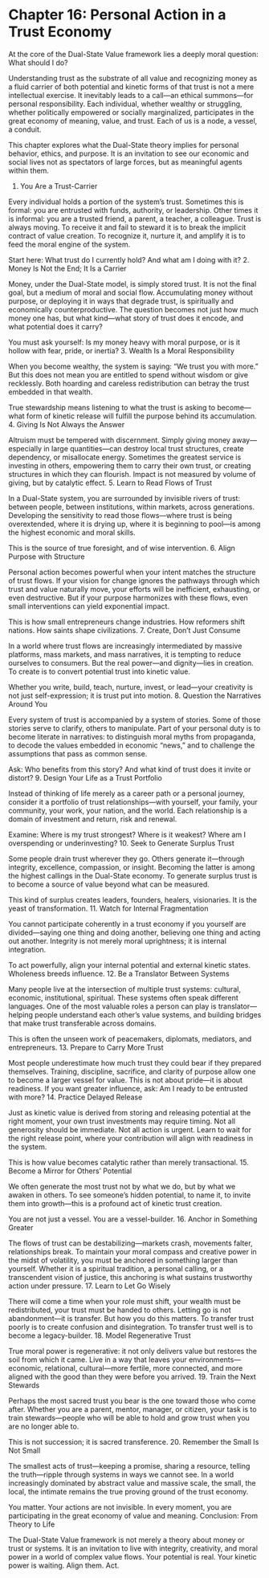 # Chapter 16: Personal Action in a Trust Economy

At the core of the Dual-State Value framework lies a deeply moral question: What should I do?

Understanding trust as the substrate of all value and recognizing money as a fluid carrier of both potential and kinetic forms of that trust is not a mere intellectual exercise. It inevitably leads to a call—an ethical summons—for personal responsibility. Each individual, whether wealthy or struggling, whether politically empowered or socially marginalized, participates in the great economy of meaning, value, and trust. Each of us is a node, a vessel, a conduit.

This chapter explores what the Dual-State theory implies for personal behavior, ethics, and purpose. It is an invitation to see our economic and social lives not as spectators of large forces, but as meaningful agents within them.
1. You Are a Trust-Carrier

Every individual holds a portion of the system’s trust. Sometimes this is formal: you are entrusted with funds, authority, or leadership. Other times it is informal: you are a trusted friend, a parent, a teacher, a colleague. Trust is always moving. To receive it and fail to steward it is to break the implicit contract of value creation. To recognize it, nurture it, and amplify it is to feed the moral engine of the system.

Start here: What trust do I currently hold? And what am I doing with it?
2. Money Is Not the End; It Is a Carrier

Money, under the Dual-State model, is simply stored trust. It is not the final goal, but a medium of moral and social flow. Accumulating money without purpose, or deploying it in ways that degrade trust, is spiritually and economically counterproductive. The question becomes not just how much money one has, but what kind—what story of trust does it encode, and what potential does it carry?

You must ask yourself: Is my money heavy with moral purpose, or is it hollow with fear, pride, or inertia?
3. Wealth Is a Moral Responsibility

When you become wealthy, the system is saying: “We trust you with more.” But this does not mean you are entitled to spend without wisdom or give recklessly. Both hoarding and careless redistribution can betray the trust embedded in that wealth.

True stewardship means listening to what the trust is asking to become—what form of kinetic release will fulfill the purpose behind its accumulation.
4. Giving Is Not Always the Answer

Altruism must be tempered with discernment. Simply giving money away—especially in large quantities—can destroy local trust structures, create dependency, or misallocate energy. Sometimes the greatest service is investing in others, empowering them to carry their own trust, or creating structures in which they can flourish. Impact is not measured by volume of giving, but by catalytic effect.
5. Learn to Read Flows of Trust

In a Dual-State system, you are surrounded by invisible rivers of trust: between people, between institutions, within markets, across generations. Developing the sensitivity to read those flows—where trust is being overextended, where it is drying up, where it is beginning to pool—is among the highest economic and moral skills.

This is the source of true foresight, and of wise intervention.
6. Align Purpose with Structure

Personal action becomes powerful when your intent matches the structure of trust flows. If your vision for change ignores the pathways through which trust and value naturally move, your efforts will be inefficient, exhausting, or even destructive. But if your purpose harmonizes with these flows, even small interventions can yield exponential impact.

This is how small entrepreneurs change industries. How reformers shift nations. How saints shape civilizations.
7. Create, Don’t Just Consume

In a world where trust flows are increasingly intermediated by massive platforms, mass markets, and mass narratives, it is tempting to reduce ourselves to consumers. But the real power—and dignity—lies in creation. To create is to convert potential trust into kinetic value.

Whether you write, build, teach, nurture, invest, or lead—your creativity is not just self-expression; it is trust put into motion.
8. Question the Narratives Around You

Every system of trust is accompanied by a system of stories. Some of those stories serve to clarify, others to manipulate. Part of your personal duty is to become literate in narratives: to distinguish moral myths from propaganda, to decode the values embedded in economic “news,” and to challenge the assumptions that pass as common sense.

Ask: Who benefits from this story? And what kind of trust does it invite or distort?
9. Design Your Life as a Trust Portfolio

Instead of thinking of life merely as a career path or a personal journey, consider it a portfolio of trust relationships—with yourself, your family, your community, your work, your nation, and the world. Each relationship is a domain of investment and return, risk and renewal.

Examine: Where is my trust strongest? Where is it weakest? Where am I overspending or underinvesting?
10. Seek to Generate Surplus Trust

Some people drain trust wherever they go. Others generate it—through integrity, excellence, compassion, or insight. Becoming the latter is among the highest callings in the Dual-State economy. To generate surplus trust is to become a source of value beyond what can be measured.

This kind of surplus creates leaders, founders, healers, visionaries. It is the yeast of transformation.
11. Watch for Internal Fragmentation

You cannot participate coherently in a trust economy if you yourself are divided—saying one thing and doing another, believing one thing and acting out another. Integrity is not merely moral uprightness; it is internal integration.

To act powerfully, align your internal potential and external kinetic states. Wholeness breeds influence.
12. Be a Translator Between Systems

Many people live at the intersection of multiple trust systems: cultural, economic, institutional, spiritual. These systems often speak different languages. One of the most valuable roles a person can play is translator—helping people understand each other’s value systems, and building bridges that make trust transferable across domains.

This is often the unseen work of peacemakers, diplomats, mediators, and entrepreneurs.
13. Prepare to Carry More Trust

Most people underestimate how much trust they could bear if they prepared themselves. Training, discipline, sacrifice, and clarity of purpose allow one to become a larger vessel for value. This is not about pride—it is about readiness. If you want greater influence, ask: Am I ready to be entrusted with more?
14. Practice Delayed Release

Just as kinetic value is derived from storing and releasing potential at the right moment, your own trust investments may require timing. Not all generosity should be immediate. Not all action is urgent. Learn to wait for the right release point, where your contribution will align with readiness in the system.

This is how value becomes catalytic rather than merely transactional.
15. Become a Mirror for Others’ Potential

We often generate the most trust not by what we do, but by what we awaken in others. To see someone’s hidden potential, to name it, to invite them into growth—this is a profound act of kinetic trust creation.

You are not just a vessel. You are a vessel-builder.
16. Anchor in Something Greater

The flows of trust can be destabilizing—markets crash, movements falter, relationships break. To maintain your moral compass and creative power in the midst of volatility, you must be anchored in something larger than yourself. Whether it is a spiritual tradition, a personal calling, or a transcendent vision of justice, this anchoring is what sustains trustworthy action under pressure.
17. Learn to Let Go Wisely

There will come a time when your role must shift, your wealth must be redistributed, your trust must be handed to others. Letting go is not abandonment—it is transfer. But how you do this matters. To transfer trust poorly is to create confusion and disintegration. To transfer trust well is to become a legacy-builder.
18. Model Regenerative Trust

True moral power is regenerative: it not only delivers value but restores the soil from which it came. Live in a way that leaves your environments—economic, relational, cultural—more fertile, more connected, and more aligned with the good than they were before you arrived.
19. Train the Next Stewards

Perhaps the most sacred trust you bear is the one toward those who come after. Whether you are a parent, mentor, manager, or citizen, your task is to train stewards—people who will be able to hold and grow trust when you are no longer able to.

This is not succession; it is sacred transference.
20. Remember the Small Is Not Small

The smallest acts of trust—keeping a promise, sharing a resource, telling the truth—ripple through systems in ways we cannot see. In a world increasingly dominated by abstract value and massive scale, the small, the local, the intimate remains the true proving ground of the trust economy.

You matter. Your actions are not invisible. In every moment, you are participating in the great economy of value and meaning.
Conclusion: From Theory to Life

The Dual-State Value framework is not merely a theory about money or trust or systems. It is an invitation to live with integrity, creativity, and moral power in a world of complex value flows. Your potential is real. Your kinetic power is waiting. Align them. Act.
